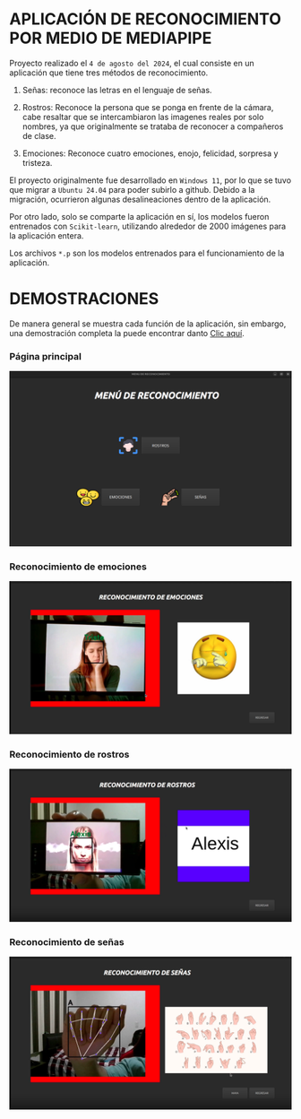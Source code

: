 # APLICACIÓN DE RECONOCIMIENTO POR MEDIO DE MEDIAPIPE

Proyecto realizado el `4 de agosto del 2024`, el cual consiste en un aplicación que tiene tres métodos de reconocimiento. 

1. Señas: reconoce las letras en el lenguaje de señas. 

2. Rostros: Reconoce la persona que se ponga en frente de la cámara, cabe resaltar que se intercambiaron las imagenes reales por solo nombres, ya que originalmente se trataba de reconocer a compañeros de clase.

3. Emociones: Reconoce cuatro emociones, enojo, felicidad, sorpresa y tristeza.

El proyecto originalmente fue desarrollado en `Windows 11`, por lo que se tuvo que migrar a `Ubuntu 24.04` para poder subirlo a github. Debido a la migración, ocurrieron algunas desalineaciones dentro de la aplicación.

Por otro lado, solo se comparte la aplicación en sí, los modelos fueron entrenados con `Scikit-learn`, utilizando alrededor de 2000 imágenes para la aplicación entera.

Los archivos `*.p` son los modelos entrenados para el funcionamiento de la aplicación.


# DEMOSTRACIONES

De manera general se muestra cada función de la aplicación, sin embargo, una demostración completa la puede encontrar danto [Clic aquí](https://drive.google.com/file/d/1a1vLbW6T45BuAmfZvcLUw5Lt28-7ipIf/view?usp=sharing).

### Página principal
![Imagen](./INTERFAZGRAFICA/images/principal.png)

### Reconocimiento de emociones
![Imagen](./INTERFAZGRAFICA/images/emociones.png)

### Reconocimiento de rostros
![Imagen](./INTERFAZGRAFICA/images/rostros.png)

### Reconocimiento de señas
![Imagen](./INTERFAZGRAFICA/images/senas.png)
